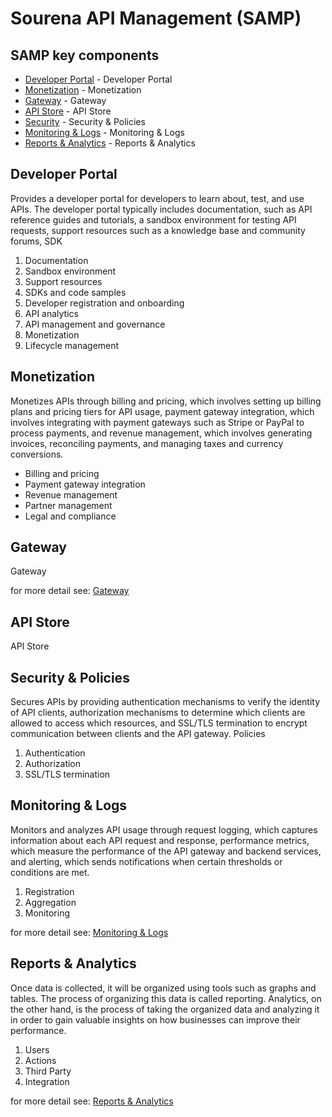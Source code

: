# Sourena API Management (SAMP)

## <a name="SAMP"></a> SAMP key components

- [Developer Portal](#developer-portal) - Developer Portal
- [Monetization](#monetization) - Monetization
- [Gateway](#gateway) - Gateway
- [API Store](#api-store) - API Store
- [Security](#security-policies) - Security & Policies
- [Monitoring & Logs](#monitoring-logs) - Monitoring & Logs
- [Reports & Analytics](#reports-analytics) - Reports & Analytics


## <a name="developer-portal"></a> Developer Portal
Provides a developer portal for developers to learn about, test, and use APIs. The developer portal typically includes documentation, such as API reference guides and tutorials, a sandbox environment for testing API requests, support resources such as a knowledge base and community forums, SDK

1. Documentation 
2. Sandbox environment 
3. Support resources 
4. SDKs and code samples 
5. Developer registration and onboarding 
6. API analytics 
7. API management and governance 
8. Monetization 
9. Lifecycle management

## <a name="monetization"></a> Monetization
Monetizes APIs through billing and pricing, which involves setting up billing plans and pricing tiers for API usage, payment gateway integration, which involves integrating with payment gateways such as Stripe or PayPal to process payments, and revenue management, which involves generating invoices, reconciling payments, and managing taxes and currency conversions.

- Billing and pricing
- Payment gateway integration
- Revenue management
- Partner management
- Legal and compliance

## <a name="gateway"></a> Gateway
Gateway

for more detail see:
[Gateway](/samp/features/gateway.md)

## <a name="api-store"></a> API Store
API Store

## <a name="security-policies"></a> Security & Policies
Secures APIs by providing authentication mechanisms to verify the identity of API clients, authorization mechanisms to determine which clients are allowed to access which resources, and SSL/TLS termination to encrypt communication between clients and the API gateway.
Policies 

1. Authentication
2. Authorization
3. SSL/TLS termination

## <a name="monitoring-logs"></a> Monitoring & Logs
Monitors and analyzes API usage through request logging, which captures information about each API request and response, performance metrics, which measure the performance of the API gateway and backend services, and alerting, which sends notifications when certain thresholds or conditions are met.

1. Registration
2. Aggregation
3. Monitoring

for more detail see:
[Monitoring & Logs](/samp/features/monitoring-logs.md)

## <a name="reports-analytics"></a> Reports & Analytics
Once data is collected, it will be organized using tools such as graphs and tables. The process of organizing this data is called reporting. Analytics, on the other hand, is the process of taking the organized data and analyzing it in order to gain valuable insights on how businesses can improve their performance.
1. Users
2. Actions
3. Third Party
4. Integration

for more detail see:
[Reports & Analytics](/samp/features/reports-analytics.md)